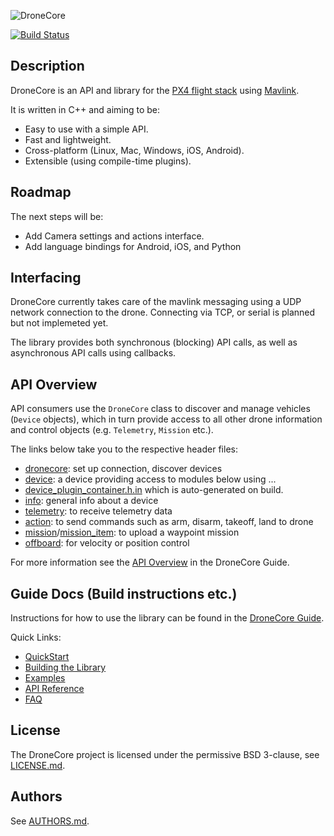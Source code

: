![DroneCore](https://raw.githubusercontent.com/dronecore/docs/master/assets/site/dronecore_logo_full.png)

[![Build Status](https://travis-ci.org/dronecore/DroneCore.svg?branch=master)](https://travis-ci.org/dronecore/DroneCore)

## Description

DroneCore is an API and library for the [PX4 flight stack](http://github.com/PX4/Firmware) using [Mavlink](http://mavlink.org).

It is written in C++ and aiming to be:

- Easy to use with a simple API.
- Fast and lightweight.
- Cross-platform (Linux, Mac, Windows, iOS, Android).
- Extensible (using compile-time plugins).

## Roadmap

The next steps will be:

- Add Camera settings and actions interface.
- Add language bindings for Android, iOS, and Python

## Interfacing

DroneCore currently takes care of the mavlink messaging using a UDP network connection to the drone. Connecting via TCP, or serial is planned but not implemeted yet.

The library provides both synchronous (blocking) API calls, as well as asynchronous API calls using callbacks.

## API Overview

API consumers use the `DroneCore` class to discover and manage vehicles (`Device` objects), which in turn provide access to all other drone information and control objects (e.g. `Telemetry`, `Mission` etc.).

The links below take you to the respective header files:

- [dronecore](include/dronecore.h): set up connection, discover devices
- [device](include/device.h): a device providing access to modules below using ...
- [device_plugin_container.h.in](include/device_plugin_container.h.in) which is auto-generated on build.
- [info](plugins/info/info.h): general info about a device
- [telemetry](plugins/telemetry/telemetry.h): to receive telemetry data
- [action](plugins/action/action.h): to send commands such as arm, disarm, takeoff, land to drone
- [mission](plugins/mission/mission.h)/[mission_item](plugins/mission/mission_item.h): to upload a waypoint mission
- [offboard](plugins/offboard/offboard.h): for velocity or position control

For more information see the [API Overview](https://docs.dronecore.io/en/getting_started/#api-overview) in the DroneCore Guide.

## Guide Docs (Build instructions etc.)

Instructions for how to use the library can be found in the [DroneCore Guide](https://docs.dronecore.io/en/). 

Quick Links:

- [QuickStart](https://docs.dronecore.io/en/getting_started/)
- [Building the Library](https://docs.dronecore.io/en/contributing/build.html)
- [Examples](https://docs.dronecore.io/en/examples/)
- [API Reference](https://docs.dronecore.io/en/api_reference/)
- [FAQ](https://docs.dronecore.io/en/getting_started/faq.html)


## License

The DroneCore project is licensed under the permissive BSD 3-clause, see [LICENSE.md](LICENSE.md).

## Authors

See [AUTHORS.md](AUTHORS.md).

